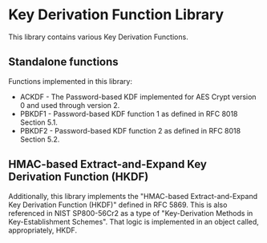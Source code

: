 # Key Derivation Function Library

This library contains various Key Derivation Functions.

## Standalone functions

Functions implemented in this library:

* ACKDF - The Password-based KDF implemented for AES Crypt version 0
  and used through version 2.
* PBKDF1 - Password-based KDF function 1 as defined in RFC 8018 Section 5.1.
* PBKDF2 - Password-based KDF function 2 as defined in RFC 8018 Section 5.2.

## HMAC-based Extract-and-Expand Key Derivation Function (HKDF)

Additionally, this library implements the "HMAC-based Extract-and-Expand Key
Derivation Function (HKDF)" defined in RFC 5869.  This is also referenced
in NIST SP800-56Cr2 as a type of "Key-Derivation Methods in Key-Establishment
Schemes".  That logic is implemented in an object called, appropriately, HKDF.
